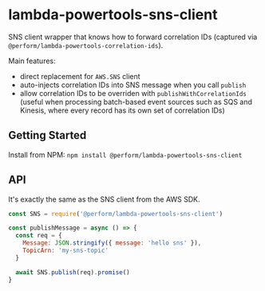 # lambda-powertools-sns-client

SNS client wrapper that knows how to forward correlation IDs (captured via `@perform/lambda-powertools-correlation-ids`).

Main features:

* direct replacement for `AWS.SNS` client
* auto-injects correlation IDs into SNS message when you call `publish`
* allow correlation IDs to be overriden with `publishWithCorrelationIds` (useful when processing batch-based event sources such as SQS and Kinesis, where every record has its own set of correlation IDs)

## Getting Started

Install from NPM: `npm install @perform/lambda-powertools-sns-client`

## API

It's exactly the same as the SNS client from the AWS SDK.

```js
const SNS = require('@perform/lambda-powertools-sns-client')

const publishMessage = async () => {
  const req = {
    Message: JSON.stringify({ message: 'hello sns' }),
    TopicArn: 'my-sns-topic'
  }

  await SNS.publish(req).promise()
}
```

